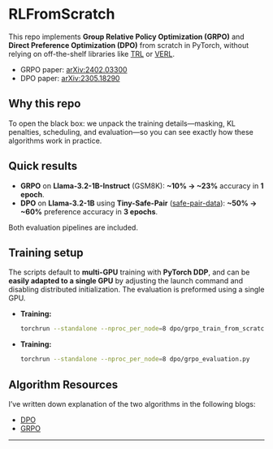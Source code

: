 # RLFromScratch

This repo implements **Group Relative Policy Optimization (GRPO)** and **Direct Preference Optimization (DPO)** from scratch in PyTorch, without relying on off-the-shelf libraries like [TRL](https://github.com/huggingface/trl) or [VERL](https://github.com/volcengine/verl).

- GRPO paper: [arXiv:2402.03300](https://arxiv.org/abs/2402.03300)  
- DPO paper: [arXiv:2305.18290](https://arxiv.org/abs/2305.18290)

## Why this repo

To open the black box: we unpack the training details—masking, KL penalties, scheduling, and evaluation—so you can see exactly how these algorithms work in practice.

## Quick results
- **GRPO** on **Llama-3.2-1B-Instruct** (GSM8K): **~10% → ~23%** accuracy in **1 epoch**.  
- **DPO** on **Llama-3.2-1B** using **Tiny-Safe-Pair** ([safe-pair-data](https://huggingface.co/datasets/Mingyin0312/safe-pair-data)): **~50% → ~60%** preference accuracy in **3 epochs**.

Both evaluation pipelines are included.

## Training setup

The scripts default to **multi-GPU** training with **PyTorch DDP**, and can be **easily adapted to a single GPU** by adjusting the launch command and disabling distributed initialization. The evaluation is preformed using a single GPU. 

- **Training:**  
  ```bash
  torchrun --standalone --nproc_per_node=8 dpo/grpo_train_from_scratch.py
  ```

- **Training:**  
  ```bash
  torchrun --standalone --nproc_per_node=8 dpo/grpo_evaluation.py
  ```


## Algorithm Resources

I’ve written down explanation of the two algorithms in the following blogs:

- [DPO](https://mingyin0312.github.io/blog/2025/dpo/) 
- [GRPO](https://mingyin0312.github.io/blog/2025/grpo/)

---